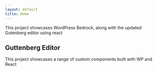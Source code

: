 ```yaml
---
layout: default
title: Home
---
```


This project showcases WordPress Bedrock, along with the updated Gutenberg editor using react 

## Guttenberg Editor
This project showcases a range of custom components built with WP and React
